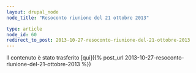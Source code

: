 ```yaml
---
layout: drupal_node
node_title: "Resoconto riunione del 21 ottobre 2013"

type: article
node_id: 60
redirect_to_post: 2013-10-27-resoconto-riunione-del-21-ottobre-2013
---
```


Il contenuto è stato trasferito [qui]({% post_url 2013-10-27-resoconto-riunione-del-21-ottobre-2013 %})
